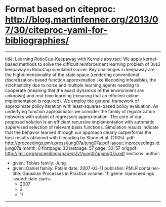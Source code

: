 # Format based on citeproc: http://blog.martinfenner.org/2013/07/30/citeproc-yaml-for-bibliographies/
---
title: Learning RoboCup-Keepaway with Kernels
abstract: We apply kernel-based methods to solve the difficult reinforcement learning
  problem of 3vs2 keepaway in RoboCup simulated soccer. Key challenges in keepaway
  are the highdimensionality of the state space (rendering conventional discretization-based
  function approximation like tilecoding infeasible), the stochasticity due to noise
  and multiple learning agents needing to cooperate (meaning that the exact dynamics
  of the environment are unknown) and real-time learning (meaning that an efficient
  online implementation is required).  We employ the general framework of approximate
  policy iteration with least-squares-based policy evaluation. As underlying function
  approximator we consider the family of regularization networks with subset of regressors
  approximation. The core of our proposed solution is an efficient recursive implementation
  with automatic supervised selection of relevant basis functions. Simulation results
  indicate that the behavior learned through our approach clearly outperforms the
  best results obtained with tilecoding by Stone et al. (2005).
pdf: http://proceedings.pmlr.press/jung07a/jung07a.pdf
layout: inproceedings
id: jung07a
month: 0
firstpage: 33
lastpage: 57
page: 33-57
origpdf: http://jmlr.org/proceedings/papers/v1/jung07a/jung07a.pdf
sections: 
author:
- given: Tobias
  family: Jung
- given: Daniel
  family: Polani
date: 2007-03-11
publisher: PMLR
container-title: Gaussian Processes in Practice
volume: '1'
genre: inproceedings
issued:
  date-parts:
  - 2007
  - 3
  - 11
---
